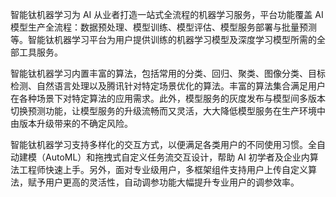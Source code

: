 智能钛机器学习为 AI 从业者打造一站式全流程的机器学习服务，平台功能覆盖 AI 模型生产全流程：数据预处理、模型训练、模型评估、模型服务部署与批量预测等。智能钛机器学习平台为用户提供训练的机器学习模型及深度学习模型所需的全部工具服务。

智能钛机器学习内置丰富的算法，包括常用的分类、回归、聚类、图像分类、目标检测、自然语言处理以及腾讯针对特定场景优化的算法。丰富的算法集合满足用户在各种场景下对特定算法的应用需求。此外，模型服务的灰度发布与模型间多版本切换预测功能，让模型服务的升级流畅而又灵活，大大降低模型服务在生产环境中由版本升级带来的不确定风险。

智能钛机器学习支持多样化的交互方式，以便满足各类用户的不同使用习惯。全自动建模（AutoML）和拖拽式自定义任务流交互设计，帮助 AI 初学者及企业内算法工程师快速上手。另外，面对专业级用户，多框架组件支持用户上传自定义算法，赋予用户更高的灵活性，自动调参功能大幅提升专业用户的调参效率。
